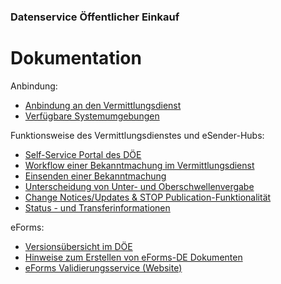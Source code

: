 ### Datenservice Öffentlicher Einkauf
# Dokumentation
Anbindung:
  - [Anbindung an den Vermittlungsdienst](Connection_to_mediator.md)
  - [Verfügbare Systemumgebungen](Development_environments.md)

Funktionsweise des Vermittlungsdienstes und eSender-Hubs: 
- [Self-Service Portal des DÖE](SSP.md)
- [Workflow einer Bekanntmachung im Vermittlungsdienst](Workflow.md)
- [Einsenden einer Bekanntmachung](/documentation/Send_notice.md)
- [Unterscheidung von Unter- und Oberschwellenvergabe](/documentation/Upper-or_lower-threshold-award.md)
- [Change Notices/Updates & STOP Publication-Funktionalität](/documentation/STOP_update_and_change_notices.md)
- [Status - und Transferinformationen](Status_information.md)


eForms: 
- [Versionsübersicht im DÖE](eForms_support.md)
- [Hinweise zum Erstellen von eForms-DE Dokumenten](eForms_creation.md)
- [eForms Validierungsservice (Website)](Validator.md)


<br><br>

